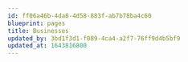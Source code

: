 ```yaml
---
id: ff06a46b-4da8-4d58-883f-ab7b78ba4c60
blueprint: pages
title: Businesses
updated_by: 3bd1f3d1-f089-4ca4-a2f7-76ff9d4b5bf9
updated_at: 1643816800
---
```

